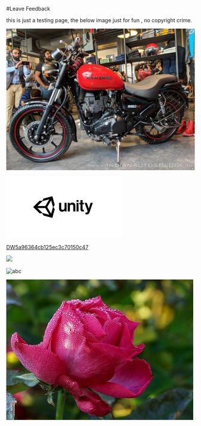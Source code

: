 #Leave Feedback

<div id="feedback-container"></div>
this is just a testing page,
the below image just for fun , no copyright crime.

![abc](Images/DW5ae953e57835310f58d25e6d.jpg)

![abc](Images/DW5a963922d2f2b83b4ce3e9c6.png)


[DW5a96364cb125ec3c70150c47](Examples/DW5a96364cb125ec3c70150c47.cs)

![](https://images.pexels.com/photos/67636/rose-blue-flower-rose-blooms-67636.jpeg)



![abc](Images/DW5ae974307835310f58d26185.png)

![abc](Images/DW5ae9805f7835310f58d261af.jpg)
